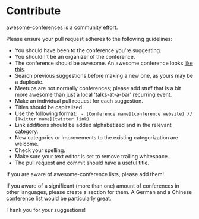 # Contribute

awesome-conferences is a community effort.

Please ensure your pull request adheres to the following guidelines:

- You should have been to the conference you're suggesting.
- You shouldn't be an organizer of the conference.
- The conference should be awesome. An awesome conference looks [like this](https://github.com/RichardLitt/awesome-conferences#what-makes-a-conference-awesome).
- Search previous suggestions before making a new one, as yours may be a duplicate.
- Meetups are not normally conferences; please add stuff that is a bit more awesome than just a local 'talks-at-a-bar' recurring event.
- Make an individual pull request for each suggestion.
- Titles should be capitalized.
- Use the following format: ` - [Conference name](conference website) // [Twitter name](twitter link)`
- Link additions should be added alphabetized and in the relevant category.
- New categories or improvements to the existing categorization are welcome.
- Check your spelling.
- Make sure your text editor is set to remove trailing whitespace.
- The pull request and commit should have a useful title.

If you are aware of awesome-conference lists, please add them!

If you aware of a significant (more than one) amount of conferences in other languages, please create a section for them. A German and a Chinese conference list would be particularly great.

Thank you for your suggestions!